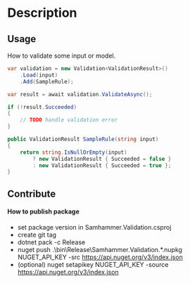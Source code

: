 ﻿# Description

## Usage

How to validate some input or model.

```csharp
var validation = new Validation<ValidationResult>()
    .Load(input)
    .Add(SampleRule);

var result = await validation.ValidateAsync();

if (!result.Succeeded)
{
    // TODO handle validation error
}

public ValidationResult SampleRule(string input)
{
    return string.IsNullOrEmpty(input)
        ? new ValidationResult { Succeeded = false }
        : new ValidationResult { Succeeded = true };
}
```

## Contribute

#### How to publish package
- set package version in Samhammer.Validation.csproj
- create git tag
- dotnet pack -c Release
- nuget push .\bin\Release\Samhammer.Validation.*.nupkg NUGET_API_KEY -src https://api.nuget.org/v3/index.json
- (optional) nuget setapikey NUGET_API_KEY -source https://api.nuget.org/v3/index.json
